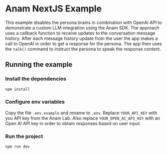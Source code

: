 # Anam NextJS Example

This example disables the persona brains in combination with OpenAI API to demonstrate a custom LLM integration using the Anam SDK. The approach uses a callback function to receive updates to the conversation message history. After each message history update from the user the app makes a call to OpenAI in order to get a response for the persona. The app then uses the `talk()` command to instruct the persona to speak the response content.

## Running the example

### Install the dependencies

```bash
npm install
```

### Configure env variables

Copy the file `.env.example` and rename to `.env`. Replace `YOUR_API_KEY` with you API key from the Anam Lab.
Also replace `YOUR_OPEN_AI_API_KEY` with an Open AI API key in order to obtain responses based on user input.

### Run the project

```bash
npm run dev
```
